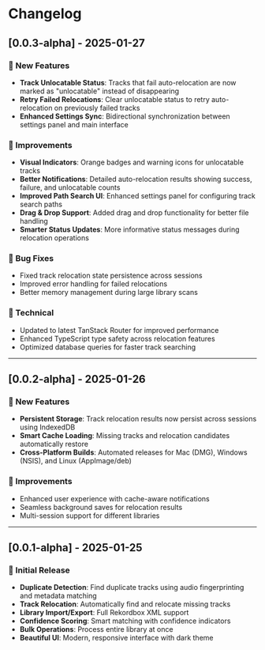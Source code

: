 # Changelog

## [0.0.3-alpha] - 2025-01-27

### 🎉 New Features
- **Track Unlocatable Status**: Tracks that fail auto-relocation are now marked as "unlocatable" instead of disappearing
- **Retry Failed Relocations**: Clear unlocatable status to retry auto-relocation on previously failed tracks
- **Enhanced Settings Sync**: Bidirectional synchronization between settings panel and main interface

### 🎨 Improvements
- **Visual Indicators**: Orange badges and warning icons for unlocatable tracks
- **Better Notifications**: Detailed auto-relocation results showing success, failure, and unlocatable counts
- **Improved Path Search UI**: Enhanced settings panel for configuring track search paths
- **Drag & Drop Support**: Added drag and drop functionality for better file handling
- **Smarter Status Updates**: More informative status messages during relocation operations

### 🐛 Bug Fixes
- Fixed track relocation state persistence across sessions
- Improved error handling for failed relocations
- Better memory management during large library scans

### 🔧 Technical
- Updated to latest TanStack Router for improved performance
- Enhanced TypeScript type safety across relocation features
- Optimized database queries for faster track searching

---

## [0.0.2-alpha] - 2025-01-26

### 🎉 New Features
- **Persistent Storage**: Track relocation results now persist across sessions using IndexedDB
- **Smart Cache Loading**: Missing tracks and relocation candidates automatically restore
- **Cross-Platform Builds**: Automated releases for Mac (DMG), Windows (NSIS), and Linux (AppImage/deb)

### 🎨 Improvements
- Enhanced user experience with cache-aware notifications
- Seamless background saves for relocation results
- Multi-session support for different libraries

---

## [0.0.1-alpha] - 2025-01-25

### 🎉 Initial Release
- **Duplicate Detection**: Find duplicate tracks using audio fingerprinting and metadata matching
- **Track Relocation**: Automatically find and relocate missing tracks
- **Library Import/Export**: Full Rekordbox XML support
- **Confidence Scoring**: Smart matching with confidence indicators
- **Bulk Operations**: Process entire library at once
- **Beautiful UI**: Modern, responsive interface with dark theme